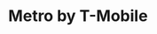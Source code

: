 ---
title: "Metro by T-Mobile"
url: /orlando/metro-by-t-mobile-hoffner-avenue/
shop: mobile phone
---